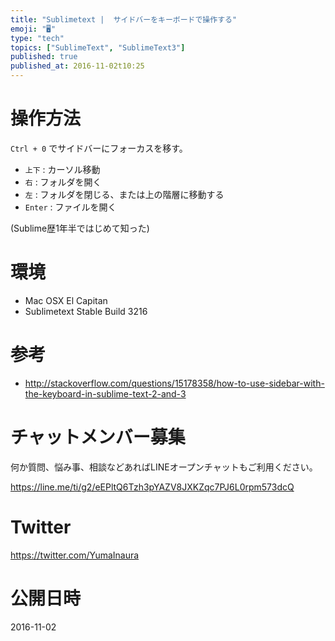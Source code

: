 ```yaml
---
title: "Sublimetext |  サイドバーをキーボードで操作する"
emoji: "🖥"
type: "tech"
topics: ["SublimeText", "SublimeText3"]
published: true
published_at: 2016-11-02t10:25
---
```


# 操作方法

`Ctrl + 0` でサイドバーにフォーカスを移す。

- `上下` : カーソル移動
- `右` : フォルダを開く
- `左` : フォルダを閉じる、または上の階層に移動する
- `Enter` : ファイルを開く

(Sublime歴1年半ではじめて知った)

# 環境

- Mac OSX El Capitan
- Sublimetext Stable Build 3216

# 参考

- http://stackoverflow.com/questions/15178358/how-to-use-sidebar-with-the-keyboard-in-sublime-text-2-and-3








<!-- Update From Qiita API -->

# チャットメンバー募集


何か質問、悩み事、相談などあればLINEオープンチャットもご利用ください。

https://line.me/ti/g2/eEPltQ6Tzh3pYAZV8JXKZqc7PJ6L0rpm573dcQ





# Twitter


https://twitter.com/YumaInaura


<!-- Update From Qiita API -->



# 公開日時

2016-11-02
